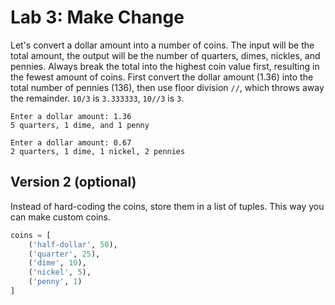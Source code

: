 # Lab 3: Make Change

Let's convert a dollar amount into a number of coins. The input will be the total amount, the output will be the number of quarters, dimes, nickles, and pennies. Always break the total into the highest coin value first, resulting in the fewest amount of coins. First convert the dollar amount (1.36) into the total number of pennies (136), then use floor division `//`, which throws away the remainder. `10/3` is `3.333333`, `10//3` is `3`. 

```
Enter a dollar amount: 1.36
5 quarters, 1 dime, and 1 penny
```
```
Enter a dollar amount: 0.67
2 quarters, 1 dime, 1 nickel, 2 pennies
```

## Version 2 (optional)

Instead of hard-coding the coins, store them in a list of tuples. This way you can make custom coins.

```python
coins = [
    ('half-dollar', 50),
    ('quarter', 25),
    ('dime', 10),
    ('nickel', 5),
    ('penny', 1)
]
```